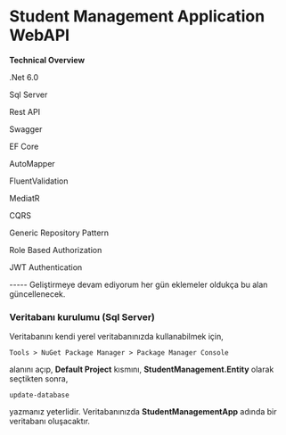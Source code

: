 # Student Management Application WebAPI

**Technical Overview**

.Net 6.0

Sql Server

Rest API

Swagger

EF Core

AutoMapper

FluentValidation

MediatR

CQRS

Generic Repository Pattern

Role Based Authorization

JWT Authentication

----- Geliştirmeye devam ediyorum her gün eklemeler oldukça bu alan güncellenecek.

### Veritabanı kurulumu (Sql Server)

Veritabanını kendi yerel veritabanınızda kullanabilmek için,
```
Tools > NuGet Package Manager > Package Manager Console
```
alanını açıp, **Default Project** kısmını, **StudentManagement.Entity** olarak seçtikten sonra,
```
update-database
```
yazmanız yeterlidir. Veritabanınızda **StudentManagementApp** adında bir veritabanı oluşacaktır.
